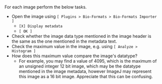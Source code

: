 
For each image perform the below tasks.

- Open the image using `[ Plugins > Bio-Formats > Bio-Formats Importer ]`
    - `[X] Display metadata`
    - `[ OK ]`
- Check whether the image data type mentioned in the image header is the same as the one mentioned in the metadata text.
- Check the maximum value in the image, e.g. using `[ Analyze > Histogram ]`
- How does this maximum value compare the image's datatype?
    - For example, you may find a value of 4095, which is the maximum of an unsigned integer 12 bit image, which may be the datatype mentioned in the image metadata, however ImageJ may represent this image as a 16 bit image. Appreciate that this can be confusing.

